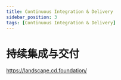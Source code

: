 ```yaml
---
title: Continuous Integration & Delivery
sidebar_position: 3
tags: [Continuous Integration & Delivery]
---
```

# 持续集成与交付

 

https://landscape.cd.foundation/
